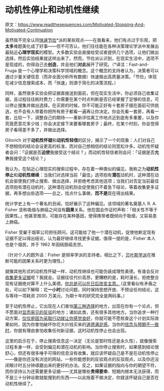 # 动机性停止和动机性继续

原文：https://www.readthesequences.com/Motivated-Stopping-And-Motivated-Continuation

虽然我不完全认同[快速节俭](http://fastandfrugal.com/)\*派的某些观点——在我看来，他们有点过于乐观，把**太多**难题美化成了好事——但不可否认，他们往往能在各种决策理论学派中发展出最贴近**心理学现实**的模型。大多数实验会直接给受试者提供几个选项，让他们做出选择，然后实验结果就这样出来了。然而，节俭派认识到，在现实生活中，选项不是现成的，你得自己去**创造**，并且他们**对此**展开了研究。（\*译注：Fast-and-Fruga 是一个心理学和决策科学领域的概念。这个概念的支持者认为，决策者可以通过少量关键信息（而非全面分析所有数据）快速做出高质量决策。「节俭」体现在减少信息搜索成本，而「快速」则源于简化的决策流程。）

同样，虽然很多实验会把证据直接送到面前，但在现实生活中，你必须自己收集证据，且过程往往耗时费力；你需要在某个时点判断是否已经掌握了足够的信息，可以停止搜集并做出选择。在买房的时候，你不可能正好有十套房子摆在面前可供挑选，也不会有人带着你把所有房子都看一遍再让你决定。你会先看一套房，再看一套，比较一下，调整自己的期待——重新评估离工作地点近到底有多重要，以及你究竟愿意花多少钱；你会决定接下来要看哪套房子；最终，在某个时刻，你会觉得房子看得差不多了，并做出选择。

Gilovich 对于**动机性怀疑**和**动机性轻信**的区分，揭示了一个的现象：人们对自己不想相信的结论会设更高的标准，而对自己想相信的结论则宽松许多。动机性怀疑者会问：「证据是否**迫使**我接受这个结论？」而动机性轻信者则会问：「证据是否**允许**我接受这个结论？」

我认为，在贴近心理现实的搜索过程中，存在着一种类似的偏见，我称之为**动机性停止**和**动机性继续**：当我们对选择当前「最佳」选项抱有**潜在**动机时，这种潜在动机会驱使我们停止搜索、做出选择，并拒绝考虑其他选项；当我们对否定当前最佳选项抱有潜在动机时，这种潜在动机则会促使我们不着急下结论，等着收集更多证据，再多想出些选项——总之，找点什么事做，**而不是**现在得出结果。

统计学史上有一个著名的丑闻，恰好展示了这种偏见。该领域的著名奠基人 R. A. Fisher 坚称吸烟与肺癌之间没有**因果**关系。他在国会作证时声称：「相关性不等于因果性。」他甚至推测，可能存在某种基因，使得携带者既倾向于吸烟，又容易患上肺癌。

Fisher 受雇于烟草公司担任顾问，这可能给了他一个潜在动机，促使他断定现有证据不足以得出结论，认为最好继续寻找更多证据。值得一提的是，Fisher 本人也是个烟民，并于 1962 年因结肠癌去世。

（针对个人的题外话：Fisher 是频率学派的支持者。相比之下，[贝叶斯学派](http://bayes.cs.ucla.edu/BOOK-2K/)在推断可能的因果关系时更为理性。）

就像其他形式的动机性怀疑一样，动机性继续也可能伪装成理性美德。有谁会反对[收集更多证据](http://www.overcomingbias.com/2007/01/conspicuous_con.html)呢？我就会。证据往往代价高昂，更糟糕的是，耗时漫长，拒绝整合现有证据绝对算不上什么美德。[你总是可以在日后改变主意。](https://www.readthesequences.com/Hold-Off-On-Proposing-Solutions)（这里看似有矛盾之处，可以如下解释：花**一小时**讨论问题，同时保持思想开放、不预设任何结论，这与等待一项耗资 2000 万美元、为期十年的研究完全是两码事。）

至于动机性停止，它出现在人们害怕[第三种选择](https://www.readthesequences.com/The-Third-Alternative)的地方，出现在你有一个论点，但不愿面对[显而易见的反驳](https://www.readthesequences.com/The-Meditation-On-Curiosity)的地方；诸如此类，还有很多其他地方。当你追求一种行动方案，[仅仅是因为采取行动就让你感觉良好](https://www.greaterwrong.com/lw/kb/cant_say_no_spending/)，你就可能不愿核查这个计划实际效果如何，因为你害怕破坏你花大价钱买来的[道德满足感](https://www.readthesequences.com/Scope-Insensitivity)。当你的[信念与预期不一致时](https://www.readthesequences.com/Belief-In-Belief)，你就有理由害怕收集任何新证据，这时动机性停止也会出现。

这里的启示在于，停止搜索信息这一决定（无论是暂时性还是永久性），就像搜索过程本身一样，会受到偏见和潜在动机的影响。当你停止搜索时，如果感到结论很舒心，但还有很多唾手可得的信息没有收集，就应该怀疑自己是不是在动机性停止——像是你还没有浏览的网站，一些你能想到的反驳观点的反驳观点，以及你还没闭眼计时五分钟琢磨出来的更好的办法。反之，如果证据的指向与你的期望不符，而你坚持认为还需要更多证据——尤其是哪些**贵得要命**、短期内根本无法获得，而不是三十分钟谷歌就能搜到的东西——以此拖着不做决定，你就该怀疑自己是否在动机性继续了。